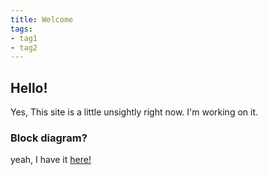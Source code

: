 ```yaml
---
title: Welcome
tags:
- tag1
- tag2
---
```


## Hello!

Yes, This site is a little unsightly right now. I'm working on it.

### Block diagram?
yeah, I have it 
<a href="/Block-diagram.md"> here! </a> 